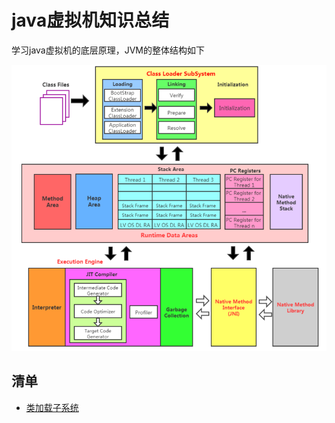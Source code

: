# java虚拟机知识总结
学习java虚拟机的底层原理，JVM的整体结构如下

![jvm整体结构](https://github.com/jackhusky/jvm/blob/main/docs/images/jvm整体结构.png)

## 清单

- [类加载子系统](https://github.com/jackhusky/jvm/blob/main/docs/类加载子系统.md)

